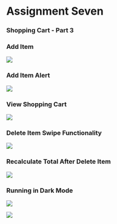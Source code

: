 # Assignment Seven
### Shopping Cart - Part 3


### Add Item
![](https://i.postimg.cc/7ZfQzHy8/Simulator-Screen-Shot-i-Pod-touch-7th-generation-2021-03-08-at-18-57-15.png)

### Add Item Alert
![](https://i.postimg.cc/ZqP9bVKV/Simulator-Screen-Shot-i-Pod-touch-7th-generation-2021-03-10-at-21-15-35.png)

### View Shopping Cart
![](https://i.postimg.cc/59sCQ75r/Simulator-Screen-Shot-i-Pod-touch-7th-generation-2021-03-10-at-21-16-20.png)

### Delete Item Swipe Functionality
![](https://i.postimg.cc/wT3sXX0j/Simulator-Screen-Shot-i-Pod-touch-7th-generation-2021-03-10-at-21-16-46.png)

### Recalculate Total After Delete Item
![](https://i.postimg.cc/bwtDMzXX/Simulator-Screen-Shot-i-Pod-touch-7th-generation-2021-03-10-at-21-17-39.png)


### Running in Dark Mode 

![](https://i.postimg.cc/Gpn8nZr4/Simulator-Screen-Shot-i-Pod-touch-7th-generation-2021-03-10-at-21-18-40.png)

![](https://i.postimg.cc/fTFSBVrj/Simulator-Screen-Shot-i-Pod-touch-7th-generation-2021-03-10-at-21-19-02.png)
